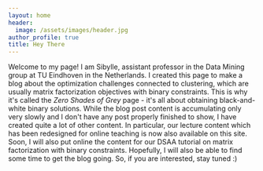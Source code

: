 ```yaml
---
layout: home
header:
  image: /assets/images/header.jpg
author_profile: true
title: Hey There
---
```

Welcome  to my page! I am Sibylle, assistant professor in the Data Mining group at TU Eindhoven in the Netherlands. I created this page to make a blog about the optimization challenges connected to clustering, which are usually matrix factorization objectives with binary constraints. This is why it's called the _Zero Shades of Grey_ page - it's all about obtaining black-and-white binary solutions. While the blog post content is accumulating only very slowly and I don't have any post properly finished to show, I have created quite a lot of other content. In particular, our lecture content which has been redesigned for online teaching is now also available on this site. Soon, I will also put online the content for our DSAA tutorial on matrix factorization with binary constraints. Hopefully, I will also be able to find some time to get the blog going. So, if you are interested, stay tuned :)
